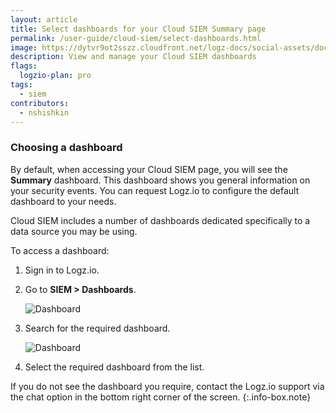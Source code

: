 ```yaml
---
layout: article
title: Select dashboards for your Cloud SIEM Summary page
permalink: /user-guide/cloud-siem/select-dashboards.html
image: https://dytvr9ot2sszz.cloudfront.net/logz-docs/social-assets/docs-social.jpg
description: View and manage your Cloud SIEM dashboards
flags:
  logzio-plan: pro
tags:
  - siem
contributors:
  - nshishkin
---
```


### Choosing a dashboard

By default, when accessing your Cloud SIEM page, you will see the **Summary** dashboard. This dashboard shows you general information on your security events. You can request Logz.io to configure the default dashboard to your needs.

Cloud SIEM includes a number of dashboards dedicated specifically to a data source you may be using.

To access a dashboard:

1. Sign in to Logz.io.

2. Go to **SIEM > Dashboards**.

   ![Dashboard](https://dytvr9ot2sszz.cloudfront.net/logz-docs/siem-quick-start/dashboard-1.png)

3. Search for the required dashboard.

   ![Dashboard](https://dytvr9ot2sszz.cloudfront.net/logz-docs/siem-quick-start/dashboard-2.png)

4. Select the required dashboard from the list.

<!-- info-box-start:info -->
If you do not see the dashboard you require, contact the Logz.io support via the chat option in the bottom right corner of the screen.
{:.info-box.note}
<!-- info-box-end -->


